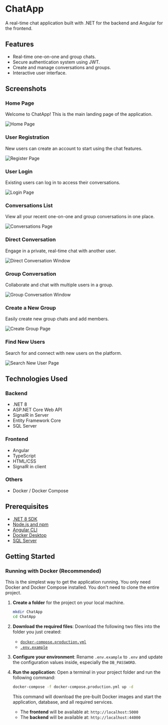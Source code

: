# ChatApp

A real-time chat application built with .NET for the backend and Angular for the frontend.

## Features

- Real-time one-on-one and group chats.
- Secure authentication system using JWT.
- Create and manage conversations and groups.
- Interactive user interface.

## Screenshots

### Home Page
Welcome to ChatApp! This is the main landing page of the application.

![Home Page](assets/app-screenshots/home.png)

### User Registration
New users can create an account to start using the chat features.

![Register Page](assets/app-screenshots/register.png)

### User Login
Existing users can log in to access their conversations.

![Login Page](assets/app-screenshots/login.png)

### Conversations List
View all your recent one-on-one and group conversations in one place.

![Conversations Page](assets/app-screenshots/conversations.png)

### Direct Conversation
Engage in a private, real-time chat with another user.

![Direct Conversation Window](assets/app-screenshots/direct-conversation-window.png)

### Group Conversation
Collaborate and chat with multiple users in a group.

![Group Conversation Window](assets/app-screenshots/group-conversation-window.png)

### Create a New Group
Easily create new group chats and add members.

![Create Group Page](assets/app-screenshots/create-group.png)

### Find New Users
Search for and connect with new users on the platform.

![Search New User Page](assets/app-screenshots/search-new-user.png)

## Technologies Used

### Backend

- .NET 8
- ASP.NET Core Web API
- SignalR in Server
- Entity Framework Core
- SQL Server

### Frontend

- Angular
- TypeScript
- HTML/CSS
- SignalR in client

### Others

- Docker / Docker Compose

## Prerequisites

- [.NET 8 SDK](https://dotnet.microsoft.com/download/dotnet/8.0)
- [Node.js and npm](https://nodejs.org/)
- [Angular CLI](https://angular.io/cli)
- [Docker Desktop](https://www.docker.com/products/docker-desktop)
- [SQL Server](https://www.microsoft.com/sql-server/sql-server-downloads)



## Getting Started

### Running with Docker (Recommended)

This is the simplest way to get the application running. You only need Docker and Docker Compose installed. You don't need to clone the entire project.

1.  **Create a folder** for the project on your local machine.
    ```bash
    mkdir ChatApp
    cd ChatApp
    ```

2.  **Download the required files**:
    Download the following two files into the folder you just created:
    - [`docker-compose.production.yml`](https://raw.githubusercontent.com/HaazemHassan/ChatApp/main/docker-compose.production.yml)
    - [`.env.example`](https://raw.githubusercontent.com/HaazemHassan/ChatApp/main/.env.example)

3.  **Configure your environment**:
    Rename `.env.example` to `.env` and update the configuration values inside, especially the `DB_PASSWORD`.

4.  **Run the application**:
    Open a terminal in your project folder and run the following command:
    ```bash
    docker-compose -f docker-compose.production.yml up -d
    ```
    This command will download the pre-built Docker images and start the application, database, and all required services.

    - The **frontend** will be available at: `http://localhost:5000` 
    - The **backend** will be available at: `http://localhost:44000`
